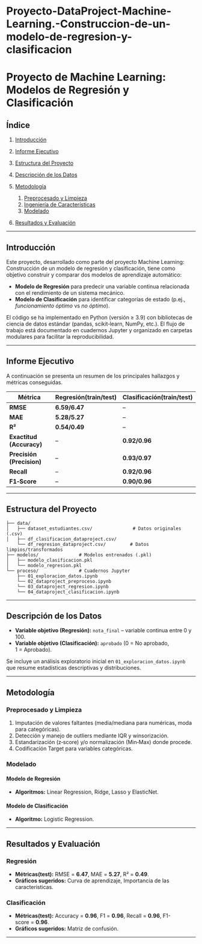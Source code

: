 # Proyecto-DataProject-Machine-Learning.-Construccion-de-un-modelo-de-regresion-y-clasificacion

# Proyecto de Machine Learning: Modelos de Regresión y Clasificación

## Índice

1. [Introducción](#introducción)
2. [Informe Ejecutivo](#informe-ejecutivo)
3. [Estructura del Proyecto](#estructura-del-proyecto)
4. [Descripción de los Datos](#descripción-de-los-datos)
5. [Metodología](#metodología)

   1. [Preprocesado y Limpieza](#preprocesado-y-limpieza)
   2. [Ingeniería de Características](#ingeniería-de-características)
   3. [Modelado](#modelado)
6. [Resultados y Evaluación](#resultados-y-evaluación)

---

## Introducción

Este proyecto, desarrollado como parte del proyecto Machine Learning: Construcción de un modelo de regresión y clasificación, tiene como objetivo construir y comparar dos modelos de aprendizaje automático:

* **Modelo de Regresión** para predecir una variable continua relacionada con el rendimiento de un sistema mecánico.
* **Modelo de Clasificación** para identificar categorías de estado (p.ej., *funcionamiento óptimo* vs *no óptimo*).

El código se ha implementado en Python (versión ≥ 3.9) con bibliotecas de ciencia de datos estándar (pandas, scikit‑learn, NumPy, etc.). El flujo de trabajo está documentado en cuadernos Jupyter y organizado en carpetas modulares para facilitar la reproducibilidad.

---

## Informe Ejecutivo

A continuación se presenta un resumen de los principales hallazgos y métricas conseguidas. 

| Métrica                   | Regresión(train/test) | Clasificación(train/test) |
| ------------------------- | --------- | ------------- |
| **RMSE**                  | **6.59/6.47**   | –             |
| **MAE**                   | **5.28/5.27**   | –             |
| **R²**                    | **0.54/0.49**   | –             |
| **Exactitud (Accuracy)**  | –         | **0.92/0.96**     |
| **Precisión (Precision)** | –         | **0.93/0.97**     |
| **Recall**                | –         | **0.92/0.96**     |
| **F1‑Score**              | –         | **0.90/0.96**     |

---

## Estructura del Proyecto

```text
├── data/
│   ├── dataset_estudiantes.csv/               # Datos originales (.csv)
│   ├── df_clasificacion_dataproject.csv/
    └── df_regresion_dataproject.csv/         # Datos limpios/transformados
├── modelos/               # Modelos entrenados (.pkl)
│   ├── modelo_clasificacion.pkl
│   └── modelo_regresion.pkl
└── proceso/               # Cuadernos Jupyter
    ├── 01_exploracion_datos.ipynb
    └── 02_dataproject_preproceso.ipynb
    └── 03_dataproject_regresion.ipynb
    └── 04_dataproject_clasificacion.ipynb
```

---

## Descripción de los Datos

* **Variable objetivo (Regresión):** `nota_final` – variable continua entre 0 y 100.
* **Variable objetivo (Clasificación):** `aprobado` (0 = No aprobado, 1 = Aprobado).

Se incluye un análisis exploratorio inicial en `01_exploracion_datos.ipynb` que resume estadísticas descriptivas y distribuciones.

---

## Metodología

### Preprocesado y Limpieza

1. Imputación de valores faltantes (media/mediana para numéricas, moda para categóricas).
2. Detección y manejo de outliers mediante IQR y winsorización.
3. Estandarización (z‑score) y/o normalización (Min‑Max) donde procede.
4. Codificación Target para variables categóricas.

### Modelado

#### Modelo de Regresión

* **Algoritmos:** Linear Regression, Ridge, Lasso y ElasticNet.

#### Modelo de Clasificación

* **Algoritmo:** Logistic Regression.

---

## Resultados y Evaluación

### Regresión

* **Métricas(test):** RMSE = **6.47**, MAE = **5.27**, R² = **0.49**.
* **Gráficos sugeridos:** Curva de aprendizaje, Importancia de las caracteristicas.

### Clasificación

* **Métricas(test):** Accuracy = **0.96**, F1 = **0.96**, Recall = **0.96**, F1-score = **0.96**.
* **Gráficos sugeridos:** Matriz de confusión.

---


